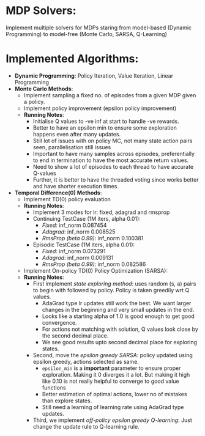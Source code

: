 # MDP Solvers:

Implement multiple solvers for MDPs staring from model-based (Dynamic Programming) to model-free (Monte Carlo, SARSA, Q-Learning)

# Implemented Algorithms:
- **Dynamic Programming**: Policy Iteration, Value Iteration, Linear Programming
- **Monte Carlo Methods**:
    - Implement sampling a fixed no. of episodes from a given MDP given a policy.
    - Implement policy improvement (epsilon policy improvement)
    - **Running Notes**:
        - Initialise Q values to -ve inf at start to handle -ve rewards.
        - Better to have an epsilon min to ensure some exploration happens even after many updates.
        - Still lot of issues with on policy MC, not many state action pairs seen, parallelisation still issues
        - Important to have many samples across episodes, preferentially to end in termination to have the most accurate return values.
        - Need to show a lot of episodes to each thread to have accurate Q-values
        - Further, it is better to have the threaded voting since works better and have shorter execution times.
- **Temporal Difference(0) Methods**:
    - Implement TD(0) policy evaluation
    - **Running Notes**:
        - Implement 3 modes for lr: fixed, adagrad and rmsprop
        - Continuing TestCase (1M iters, alpha 0.01):
            - *Fixed*: inf_norm 0.087454
            - *Adagrad*: inf_norm 0.008525
            - *RmsProp (beta 0.99)*: inf_norm 0.100381
        - Episodic TestCase (1M iters, alpha 0.01):
            - *Fixed*: inf_norm 0.073291
            - *Adagrad*: inf_norm 0.009131
            - *RmsProp (beta 0.99)*: inf_norm 0.082586
    - Implement On-policy TD(0) Policy Optimization (SARSA):
    - **Running Notes**:
        - First implement *state exploring method*: uses random (s, a) pairs to begin with followed by policy. Policy is taken greedily wrt Q values.
            - AdaGrad type lr updates still work the best. We want larger changes in the beginning and very small updates in the end.
            - Looks like a starting alpha of 1.0 is good enough to get good convergence.
            - For actions not matching with solution, Q values look close by the second decimal place.
            - We see good results upto second decimal place for exploring states.
        - Second, move the *epsilon greedy SARSA*: policy updated using epsilon greedy, actions selected as same.
            - `epsilon_min` is a **important** parameter to ensure proper exploration. Making it 0 diverges it a lot. But making it high like 0.10 is not really helpful to converge to good value functions
            - Better estimation of optimal actions, lower no of mistakes than explore states.
            - Still need a learning of learning rate using AdaGrad type updates.
        - Third, we implement *off-policy epsilon greedy Q-learning*: Just change the update rule to Q-learning rule.